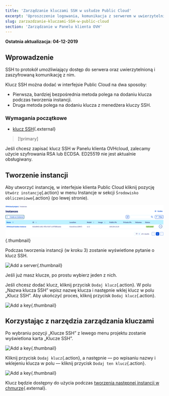 ```yaml
---
title: 'Zarządzanie kluczami SSH w usłudze Public Cloud'
excerpt: 'Uproszczenie logowania, komunikacja z serwerem w uwierzytelniony i zaszyfrowany sposób.'
slug: zarzazdzanie-kluczami-SSH-w-public-cloud
section: 'Zarządzanie w Panelu klienta OVH'
---
```



**Ostatnia aktualizacja: 04-12-2019**

## Wprowadzenie
SSH to protokół umożliwiający dostęp do serwera oraz uwierzytelnioną i zaszyfrowaną komunikację z nim.

Klucz SSH można dodać w interfejsie Public Cloud na dwa sposoby:

- Pierwsza, bardziej bezpośrednia metoda polega na dodaniu klucza podczas tworzenia instancji.
- Druga metoda polega na dodaniu klucza z menedżera kluczy SSH.

### Wymagania początkowe

- [klucz SSH](../tworzenie-kluczy-ssh/){.external}

> [!primary]
>
Jeśli chcesz zapisać klucz SSH w Panelu klienta OVHcloud, zalecamy użycie szyfrowania RSA lub ECDSA. ED25519 nie jest aktualnie obsługiwany.
>

## Tworzenie instancji
Aby utworzyć instancję, w interfejsie klienta Public Cloud kliknij pozycję `Utwórz instancję`{.action} w menu Instancje w sekcji `Środowisko obliczeniowe`{.action} (po lewej stronie).

![Add a server](images/compute.png){.thumbnail}

Podczas tworzenia instancji (w kroku 3) zostanie wyświetlone pytanie o klucz SSH.

![Add a server](images/selectkey.png){.thumbnail}

Jeśli już masz klucze, po prostu wybierz jeden z nich.

Jeśli chcesz dodać klucz, kliknij przycisk `Dodaj klucz`{.action}. W polu „Nazwa klucza SSH” wpisz nazwę klucza i następnie wklej klucz w polu „Klucz SSH”. Aby ukończyć proces, kliknij przycisk `Dodaj klucz`{.action}.

![Add a key](images/addkey.png){.thumbnail}

## Korzystając z narzędzia zarządzania kluczami

Po wybraniu pozycji „Klucze SSH” z lewego menu projektu zostanie wyświetlona karta „Klucze SSH”.

![Add a key](images/addkeymenu.png){.thumbnail}

Kliknij przycisk `Dodaj klucz`{.action}, a następnie — po wpisaniu nazwy i wklejeniu klucza w polu — kliknij przycisk `Dodaj ten klucz`{.action}.

![Add a key](images/addkeymenu1.png){.thumbnail}

Klucz będzie dostępny do użycia podczas [tworzenia następnej instancji w chmurze](../rozpoczecie_pracy_z_instancja_public_cloud/){.external}.
      
